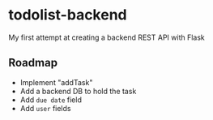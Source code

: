 # todolist-backend

My first attempt at creating a backend REST API with Flask

## Roadmap

-   Implement "addTask"
-   Add a backend DB to hold the task
-   Add `due date` field
-   Add `user` fields
